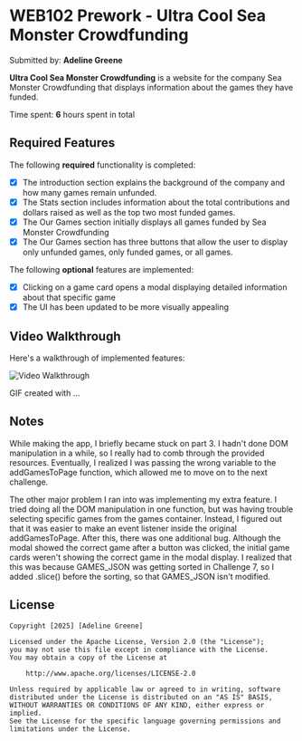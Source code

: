 # WEB102 Prework - Ultra Cool Sea Monster Crowdfunding

Submitted by: **Adeline Greene**

**Ultra Cool Sea Monster Crowdfunding** is a website for the company Sea Monster Crowdfunding that displays information about the games they have funded.

Time spent: **6** hours spent in total

## Required Features

The following **required** functionality is completed:

* [x] The introduction section explains the background of the company and how many games remain unfunded.
* [x] The Stats section includes information about the total contributions and dollars raised as well as the top two most funded games.
* [x] The Our Games section initially displays all games funded by Sea Monster Crowdfunding
* [x] The Our Games section has three buttons that allow the user to display only unfunded games, only funded games, or all games.

The following **optional** features are implemented:

* [x] Clicking on a game card opens a modal displaying detailed information about that specific game
* [x] The UI has been updated to be more visually appealing

## Video Walkthrough

Here's a walkthrough of implemented features:

<img src='demo.gif' title='Video Walkthrough' width='' alt='Video Walkthrough' />

<!-- Replace this with whatever GIF tool you used! -->
GIF created with ...  
<!-- Recommended tools:
[Kap](https://getkap.co/) for macOS
[ScreenToGif](https://www.screentogif.com/) for Windows
[peek](https://github.com/phw/peek) for Linux. -->

## Notes

While making the app, I briefly became stuck on part 3. I hadn't done DOM manipulation in a while, so I really had to comb through the provided resources. Eventually, I realized I was passing the wrong variable to the addGamesToPage function, which allowed me to move on to the next challenge.

The other major problem I ran into was implementing my extra feature. I tried doing all the DOM manipulation in one function, but was having trouble selecting specific games from the games container. Instead, I figured out that it was easier to make an event listener inside the original addGamesToPage. After this, there was one additional bug. Although the modal showed the correct game after a button was clicked, the initial game cards weren't showing the correct game in the modal display. I realized that this was because GAMES_JSON was getting sorted in Challenge 7, so I added .slice() before the sorting, so that GAMES_JSON isn't modified.

## License

    Copyright [2025] [Adeline Greene]

    Licensed under the Apache License, Version 2.0 (the "License");
    you may not use this file except in compliance with the License.
    You may obtain a copy of the License at

        http://www.apache.org/licenses/LICENSE-2.0

    Unless required by applicable law or agreed to in writing, software
    distributed under the License is distributed on an "AS IS" BASIS,
    WITHOUT WARRANTIES OR CONDITIONS OF ANY KIND, either express or implied.
    See the License for the specific language governing permissions and
    limitations under the License.
